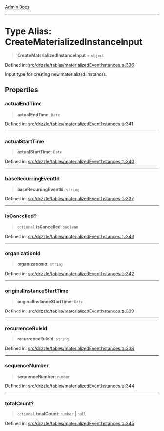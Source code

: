 [Admin Docs](/)

***

# Type Alias: CreateMaterializedInstanceInput

> **CreateMaterializedInstanceInput** = `object`

Defined in: [src/drizzle/tables/materializedEventInstances.ts:336](https://github.com/gautam-divyanshu/talawa-api/blob/84910820371ade6fdca33545b3a0fc1e929731b2/src/drizzle/tables/materializedEventInstances.ts#L336)

Input type for creating new materialized instances.

## Properties

### actualEndTime

> **actualEndTime**: `Date`

Defined in: [src/drizzle/tables/materializedEventInstances.ts:341](https://github.com/gautam-divyanshu/talawa-api/blob/84910820371ade6fdca33545b3a0fc1e929731b2/src/drizzle/tables/materializedEventInstances.ts#L341)

***

### actualStartTime

> **actualStartTime**: `Date`

Defined in: [src/drizzle/tables/materializedEventInstances.ts:340](https://github.com/gautam-divyanshu/talawa-api/blob/84910820371ade6fdca33545b3a0fc1e929731b2/src/drizzle/tables/materializedEventInstances.ts#L340)

***

### baseRecurringEventId

> **baseRecurringEventId**: `string`

Defined in: [src/drizzle/tables/materializedEventInstances.ts:337](https://github.com/gautam-divyanshu/talawa-api/blob/84910820371ade6fdca33545b3a0fc1e929731b2/src/drizzle/tables/materializedEventInstances.ts#L337)

***

### isCancelled?

> `optional` **isCancelled**: `boolean`

Defined in: [src/drizzle/tables/materializedEventInstances.ts:343](https://github.com/gautam-divyanshu/talawa-api/blob/84910820371ade6fdca33545b3a0fc1e929731b2/src/drizzle/tables/materializedEventInstances.ts#L343)

***

### organizationId

> **organizationId**: `string`

Defined in: [src/drizzle/tables/materializedEventInstances.ts:342](https://github.com/gautam-divyanshu/talawa-api/blob/84910820371ade6fdca33545b3a0fc1e929731b2/src/drizzle/tables/materializedEventInstances.ts#L342)

***

### originalInstanceStartTime

> **originalInstanceStartTime**: `Date`

Defined in: [src/drizzle/tables/materializedEventInstances.ts:339](https://github.com/gautam-divyanshu/talawa-api/blob/84910820371ade6fdca33545b3a0fc1e929731b2/src/drizzle/tables/materializedEventInstances.ts#L339)

***

### recurrenceRuleId

> **recurrenceRuleId**: `string`

Defined in: [src/drizzle/tables/materializedEventInstances.ts:338](https://github.com/gautam-divyanshu/talawa-api/blob/84910820371ade6fdca33545b3a0fc1e929731b2/src/drizzle/tables/materializedEventInstances.ts#L338)

***

### sequenceNumber

> **sequenceNumber**: `number`

Defined in: [src/drizzle/tables/materializedEventInstances.ts:344](https://github.com/gautam-divyanshu/talawa-api/blob/84910820371ade6fdca33545b3a0fc1e929731b2/src/drizzle/tables/materializedEventInstances.ts#L344)

***

### totalCount?

> `optional` **totalCount**: `number` \| `null`

Defined in: [src/drizzle/tables/materializedEventInstances.ts:345](https://github.com/gautam-divyanshu/talawa-api/blob/84910820371ade6fdca33545b3a0fc1e929731b2/src/drizzle/tables/materializedEventInstances.ts#L345)

